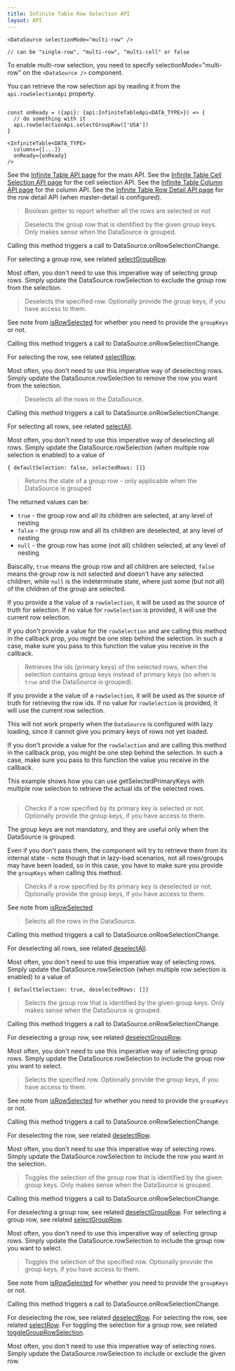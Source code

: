 ```yaml
---
title: Infinite Table Row Selection API
layout: API
---
```


```tsx title="Configuring the selection mode to be 'multi-row'"
<DataSource selectionMode="multi-row" />

// can be "single-row", "multi-row", "multi-cell" or false
```

<Note>

To enable multi-row selection, you need to specify <DPropLink name="selectionMode">selectionMode="multi-row"</DPropLink> on the `<DataSource />` component.

</Note>

You can retrieve the row selection api by reading it from the `api.rowSelectionApi` property.

```tsx {4}

const onReady = ({api}: {api:InfiniteTableApi<DATA_TYPE>}) => {
  // do something with it
  api.rowSelectionApi.selectGroupRow(['USA'])
}

<InfiniteTable<DATA_TYPE>
  columns={[...]}
  onReady={onReady}
/>
```

See the [Infinite Table API page](/docs/reference/api) for the main API.
See the [Infinite Table Cell Selection API page](/docs/reference/cell-selection-api) for the cell selection API.
See the [Infinite Table Column API page](/docs/reference/column-api) for the column API.
See the [Infinite Table Row Detail API page](/docs/reference/row-detail-api) for the row detail API (when master-detail is configured).

<PropTable sort searchPlaceholder="Type to filter API methods">

<Prop name="allRowsSelected" type="boolean">

> Boolean getter to report whether all the rows are selected or not

</Prop>

<Prop name="deselectGroupRow" type="(groupKeys: any[]) => void">

> Deselects the group row that is identified by the given group keys. Only makes sense when the DataSource is <DPropLink name="groupBy" code={false}>grouped</DPropLink>.

Calling this method triggers a call to <DPropLink name="onRowSelectionChange" >DataSource.onRowSelectionChange</DPropLink>.

For selecting a group row, see related [selectGroupRow](#selectGroupRow).

<Note>

Most often, you don't need to use this imperative way of selecting group rows. Simply update the <DPropLink name="rowSelection">DataSource.rowSelection</DPropLink> to exclude the group row from the selection.

</Note>

</Prop>

<Prop name="deselectRow" type="(primaryKey: any, groupKeys?: any[]) => boolean">

> Deselects the specified row. Optionally provide the group keys, if you have access to them.

See note from [isRowSelected](#isRowSelected) for whether you need to provide the `groupKeys` or not.

Calling this method triggers a call to <DPropLink name="onRowSelectionChange" >DataSource.onRowSelectionChange</DPropLink>.

For selecting the row, see related [selectRow](#selectRow).

<Note>

Most often, you don't need to use this imperative way of deselecting rows. Simply update the <DPropLink name="rowSelection">DataSource.rowSelection</DPropLink> to remove the row you want from the selection.

</Note>

</Prop>

<Prop name="deselectAll" type="() => void">

> Deselects all the rows in the DataSource.

Calling this method triggers a call to <DPropLink name="onRowSelectionChange" >DataSource.onRowSelectionChange</DPropLink>.

For selecting all rows, see related [selectAll](#selectAll).

<Note>

Most often, you don't need to use this imperative way of deselecting all rows. Simply update the <DPropLink name="rowSelection">DataSource.rowSelection</DPropLink> (when multiple row selection is enabled) to a value of

```tsx
{ defaultSelection: false, selectedRows: []}
```

</Note>

</Prop>

<Prop name="getGroupRowSelectionState" type="(groupKeys: any[], rowSelection?: DataSourceRowSelection) => true|false|null">

> Returns the state of a group row - only applicable when the DataSource is <DPropLink name="groupBy" code={false}>grouped</DPropLink>

The returned values can be:

- `true` - the group row and all its children are selected, at any level of nesting
- `false` - the group row and all its children are deselected, at any level of nesting
- `null` - the group row has some (not all) children selected, at any level of nesting

Baiscally, `true` means the group row and all children are selected, `false` means the group row is not selected and doesn't have any selected children, while `null` is the indeterminate state, where just some (but not all) of the children of the group are selected.

If you provide a the value of a `rowSelection`, it will be used as the source of truth for selection. If no value for `rowSelection` is provided, it will use the current row selection.

<Note>

If you don't provide a value for the `rowSelection` and are calling this method in the <DPropLink name="onRowSelectionChange" /> callback prop, you might be one step behind the selection. In such a case, make sure you pass to this function the value you receive in the <DPropLink name="onRowSelectionChange" /> callback.

</Note>

</Prop>

<Prop name="getSelectedPrimaryKeys" type="(rowSelection?: DataSourceRowSelection) => (string|number)[]">

> Retrieves the ids (primary keys) of the selected rows, when the selection contains group keys instead of primary keys (so when <DPropLink name="useGroupKeysForMultiRowSelection" /> is `true` and the DataSource is <DPropLink name="groupBy" code={false}>grouped</DPropLink>).

If you provide a the value of a `rowSelection`, it will be used as the source of truth for retrieving the row ids. If no value for `rowSelection` is provided, it will use the current row selection.

<Note>

This will not work properly when the `DataSource` is configured with <DPropLink name="lazyLoad" code={false}>lazy loading</DPropLink>, since it cannot give you primary keys of rows not yet loaded.

</Note>

<Note>

If you don't provide a value for the `rowSelection` and are calling this method in the <DPropLink name="onRowSelectionChange" /> callback prop, you might be one step behind the selection. In such a case, make sure you pass to this function the value you receive in the <DPropLink name="onRowSelectionChange" /> callback.

</Note>

<Sandpack title="Using getSelectedPrimaryKeys in multi row checkbox selection with grouping" >

<Description>

This example shows how you can use getSelectedPrimaryKeys with multiple row selection to retrieve the actual ids of the selected rows.

</Description>

```ts file="$DOCS/reference/controlled-multi-row-selection-example-with-group-keys.page.tsx"

```

</Sandpack>

</Prop>

<Prop name="isRowSelected" type="(primaryKey: any, groupKeys?: any[]) => boolean">

> Checks if a row specified by its primary key is selected or not. Optionally provide the group keys, if you have access to them.

<Note>
The group keys are not mandatory, and they are useful only when the DataSource is <DPropLink name="groupBy" code={false}>grouped</DPropLink>.

Even if you don't pass them, the component will try to retrieve them from its internal state - note though that in lazy-load scenarios, not all rows/groups may have been loaded, so in this case, you have to make sure you provide the `groupKeys` when calling this method.

</Note>

</Prop>

<Prop name="isRowDeselected" type="(primaryKey: any, groupKeys?: any[]) => boolean">

> Checks if a row specified by its primary key is deselected or not. Optionally provide the group keys, if you have access to them.

See note from [isRowSelected](#isRowSelected)

</Prop>

<Prop name="selectAll" type="() => void">

> Selects all the rows in the DataSource.

Calling this method triggers a call to <DPropLink name="onRowSelectionChange" >DataSource.onRowSelectionChange</DPropLink>.

For deselecting all rows, see related [deselectAll](#deselectAll).

<Note>

Most often, you don't need to use this imperative way of selecting rows. Simply update the <DPropLink name="rowSelection">DataSource.rowSelection</DPropLink> (when multiple row selection is enabled) to a value of

```tsx
{ defaultSelection: true, deselectedRows: []}
```

</Note>

</Prop>

<Prop name="selectGroupRow" type="(groupKeys: any[]) => void">

> Selects the group row that is identified by the given group keys. Only makes sense when the DataSource is <DPropLink name="groupBy" code={false}>grouped</DPropLink>.

Calling this method triggers a call to <DPropLink name="onRowSelectionChange" >DataSource.onRowSelectionChange</DPropLink>.

For deselecting a group row, see related [deselectGroupRow](#deselectGroupRow).

<Note>

Most often, you don't need to use this imperative way of selecting group rows. Simply update the <DPropLink name="rowSelection">DataSource.rowSelection</DPropLink> to include the group row you want to select.

</Note>

</Prop>

<Prop name="selectRow" type="(primaryKey: any, groupKeys?: any[]) => boolean">

> Selects the specified row. Optionally provide the group keys, if you have access to them.

See note from [isRowSelected](#isRowSelected) for whether you need to provide the `groupKeys` or not.

Calling this method triggers a call to <DPropLink name="onRowSelectionChange" >DataSource.onRowSelectionChange</DPropLink>.

For deselecting the row, see related [deselectRow](#deselectRow).

<Note>

Most often, you don't need to use this imperative way of selecting rows. Simply update the <DPropLink name="rowSelection">DataSource.rowSelection</DPropLink> to include the row you want in the selection.

</Note>

</Prop>

<Prop name="toggleGroupRowSelection" type="(groupKeys: any[]) => void">

> Toggles the selection of the group row that is identified by the given group keys. Only makes sense when the DataSource is <DPropLink name="groupBy" code={false}>grouped</DPropLink>.

Calling this method triggers a call to <DPropLink name="onRowSelectionChange" >DataSource.onRowSelectionChange</DPropLink>.

For deselecting a group row, see related [deselectGroupRow](#deselectGroupRow).
For selecting a group row, see related [selectGroupRow](#selectGroupRow).

<Note>

Most often, you don't need to use this imperative way of selecting group rows. Simply update the <DPropLink name="rowSelection">DataSource.rowSelection</DPropLink> to include the group row you want to select.

</Note>

</Prop>

<Prop name="toggleRowSelection" type="(primaryKey: any, groupKeys?: any[]) => boolean">

> Toggles the selection of the specified row. Optionally provide the group keys, if you have access to them.

See note from [isRowSelected](#isRowSelected) for whether you need to provide the `groupKeys` or not.

Calling this method triggers a call to <DPropLink name="onRowSelectionChange" >DataSource.onRowSelectionChange</DPropLink>.

For deselecting the row, see related [deselectRow](#deselectRow).
For selecting the row, see related [selectRow](#selectRow).
For toggling the selection for a group row, see related [toggleGroupRowSelection](#toggleGroupRowSelection).

<Note>

Most often, you don't need to use this imperative way of selecting rows. Simply update the <DPropLink name="rowSelection">DataSource.rowSelection</DPropLink> to include or exclude the given row.

</Note>

</Prop>

</PropTable>
